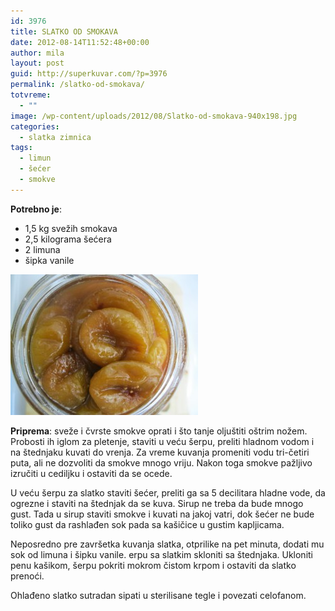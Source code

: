 ```yaml
---
id: 3976
title: SLATKO OD SMOKAVA
date: 2012-08-14T11:52:48+00:00
author: mila
layout: post
guid: http://superkuvar.com/?p=3976
permalink: /slatko-od-smokava/
totvreme:
  - ""
image: /wp-content/uploads/2012/08/Slatko-od-smokava-940x198.jpg
categories:
  - slatka zimnica
tags:
  - limun
  - šećer
  - smokve
---
```

**Potrebno je**:

  * 1,5 kg svežih smokava
  * 2,5 kilograma šećera
  * 2 limuna
  * šipka vanile

<img class="alignnone size-medium wp-image-3977" title="Slatko od smokava" src="/wp-content/uploads/2012/08/Slatko-od-smokava-300x225.jpg" alt="" width="300" height="225" /> 

**Priprema**: sveže i čvrste smokve oprati i što tanje oljuštiti oštrim nožem. Probosti ih iglom za pletenje, staviti u veću šerpu, preliti hladnom vodom i na štednjaku kuvati do vrenja. Za vreme kuvanja promeniti vodu tri-četiri puta, ali ne dozvoliti da smokve mnogo vriju. Nakon toga smokve pažljivo izručiti u cediljku i ostaviti da se ocede.

U veću šerpu za slatko staviti šećer, preliti ga sa 5 decilitara hladne vode, da ogrezne i staviti na štednjak da se kuva. Sirup ne treba da bude mnogo gust. Tada u sirup staviti smokve i kuvati na jakoj vatri, dok šećer ne bude toliko gust da rashlađen sok pada sa kašičice u gustim kapljicama.

Neposredno pre završetka kuvanja slatka, otprilike na pet minuta, dodati mu sok od limuna i šipku vanile.  erpu sa slatkim skloniti sa štednjaka. Ukloniti penu kašikom, šerpu pokriti mokrom čistom krpom i ostaviti da slatko prenoći.

Ohlađeno slatko sutradan sipati u sterilisane tegle i povezati celofanom.